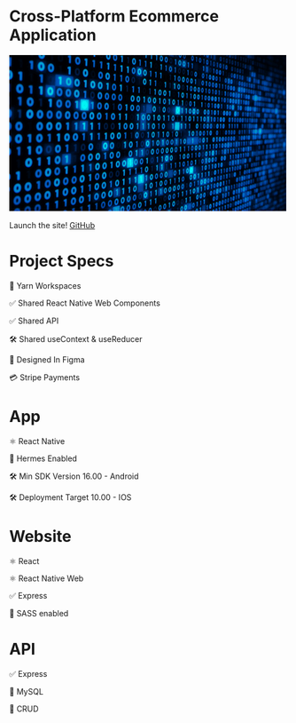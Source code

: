# Cross-Platform Ecommerce Application

![Image of Yaktocat](/gifs/code.gif)

Launch the site!
[GitHub](http://github.com)

# Project Specs

🧶 Yarn Workspaces

✅ Shared React Native Web Components

✅ Shared API

🛠️ Shared useContext & useReducer

🎨 Designed In Figma

💳 Stripe Payments


# App

⚛️ React Native

🚀 Hermes Enabled

🛠️ Min SDK Version 16.00 - Android

🛠️ Deployment Target 10.00 - IOS


# Website

⚛️ React

⚛️ React Native Web

✅ Express

🎨 SASS enabled

# API

✅ Express

🐬 MySQL

📝 CRUD
